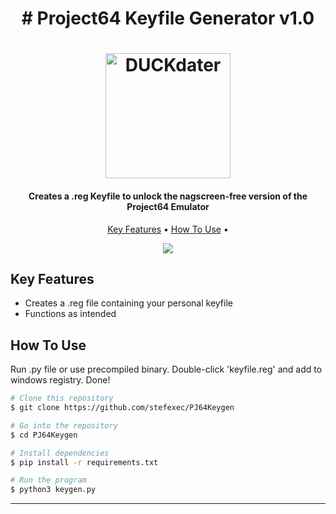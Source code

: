 <h1 align="center">
# Project64 Keyfile Generator v1.0
</h1>
<h1 align="center">
  <a href="https://github.com/stefexec/DUCKdater"><img src="https://i.ibb.co/09Xwh1T/pj64.png" alt="DUCKdater" width="200"></a>
  <br>
</h1>

<h4 align="center">Creates a .reg Keyfile to unlock the nagscreen-free version of the Project64 Emulator</h4>


<p align="center">
  <a href="#key-features">Key Features</a> •
  <a href="#how-to-use">How To Use</a> •
</p>


<p align="center">
  <img src="https://i.ibb.co/sQY6JGm/Animation.gif"> 
</p>


## Key Features

* Creates a .reg file containing your personal keyfile
* Functions as intended

## How To Use

Run .py file or use precompiled binary. Double-click 'keyfile.reg' and add to windows registry. Done!

```bash
# Clone this repository
$ git clone https://github.com/stefexec/PJ64Keygen

# Go into the repository
$ cd PJ64Keygen

# Install dependencies
$ pip install -r requirements.txt

# Run the program
$ python3 keygen.py
```



---

